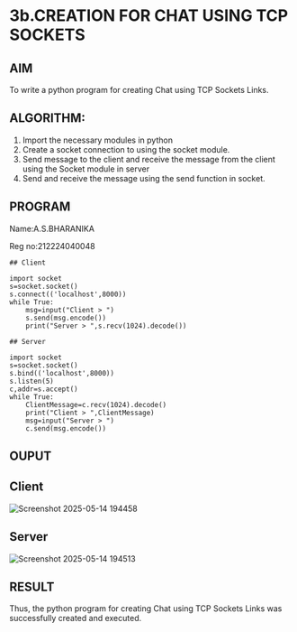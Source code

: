 # 3b.CREATION FOR CHAT USING TCP SOCKETS
## AIM
To write a python program for creating Chat using TCP Sockets Links.
## ALGORITHM:
1. Import the necessary modules in python
2. Create a socket connection to using the socket module.
3. Send message to the client and receive the message from the client using the Socket module in
 server
4. Send and receive the message using the send function in socket.
## PROGRAM
Name:A.S.BHARANIKA

Reg no:212224040048
```
## Client

import socket
s=socket.socket()
s.connect(('localhost',8000))
while True:
    msg=input("Client > ")
    s.send(msg.encode())
    print("Server > ",s.recv(1024).decode())

## Server

import socket
s=socket.socket()
s.bind(('localhost',8000))
s.listen(5)
c,addr=s.accept()
while True:
    ClientMessage=c.recv(1024).decode()
    print("Client > ",ClientMessage)
    msg=input("Server > ")
    c.send(msg.encode())
```

## OUPUT
## Client
![Screenshot 2025-05-14 194458](https://github.com/user-attachments/assets/51e1ba3f-7057-4971-8db1-0c5bbf9cc848)

## Server
![Screenshot 2025-05-14 194513](https://github.com/user-attachments/assets/abd4b14f-fc5b-42ba-b48a-c9d4c52eab49)

## RESULT
Thus, the python program for creating Chat using TCP Sockets Links was successfully 
created and executed.

